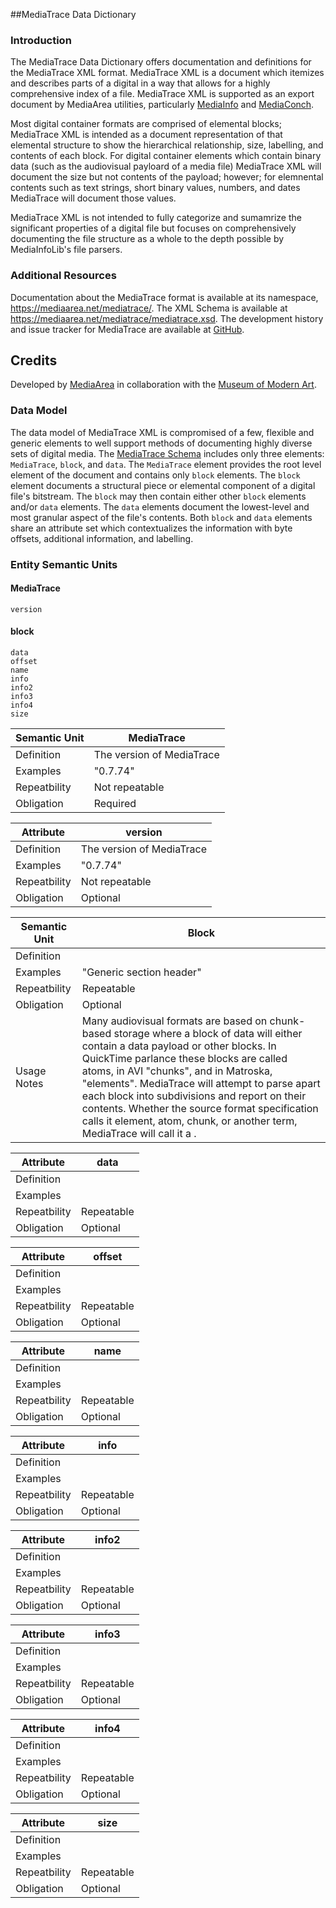 ##MediaTrace Data Dictionary

### Introduction

The MediaTrace Data Dictionary offers documentation and definitions for the MediaTrace XML format. MediaTrace XML is a document which itemizes and describes parts of a digital in a way that allows for a highly comprehensive index of a file. MediaTrace XML is supported as an export document by MediaArea utilities, particularly [MediaInfo](https://mediaarea.net/en/MediaInfo) and [MediaConch](https://mediaarea.net/MediaConch).

Most digital container formats are comprised of elemental blocks; MediaTrace XML is intended as a document representation of that elemental structure to show the hierarchical relationship, size, labelling, and contents of each block. For digital container elements which contain binary data (such as the audiovisual payloard of a media file) MediaTrace XML will document the size but not contents of the payload; however; for elemnental contents such as text strings, short binary values, numbers, and dates MediaTrace will document those values.

MediaTrace XML is not intended to fully categorize and sumamrize the significant properties of a digital file but focuses on comprehensively documenting the file structure as a whole to the depth possible by MediaInfoLib's file parsers.

### Additional Resources

Documentation about the MediaTrace format is available at its namespace, https://mediaarea.net/mediatrace/. The XML Schema is available at https://mediaarea.net/mediatrace/mediatrace.xsd. The development history and issue tracker for MediaTrace are available at [GitHub](https://github.com/mediaarea/mediatrace).

## Credits

Developed by [MediaArea](https://mediaarea.ne) in collaboration with the [Museum of Modern Art](https://www.moma.org/). 

### Data Model

The data model of MediaTrace XML is compromised of a few, flexible and generic elements to well support methods of documenting highly diverse sets of digital media. The [MediaTrace Schema](https://mediaarea.net/mediatrace/mediatrace.xsd) includes only three elements: `MediaTrace`, `block`, and `data`. The `MediaTrace` element provides the root level element of the document and contains only `block` elements. The `block` element documents a structural piece or elemental component of a digital file's bitstream. The `block` may then contain either other `block` elements and/or `data` elements. The `data` elements document the lowest-level and most granular aspect of the file's contents. Both `block` and `data` elements share an attribute set which contextualizes the information with byte offsets, additional information, and labelling.

### Entity Semantic Units

#### MediaTrace
    version

#### block
    data
    offset
    name
    info
    info2
    info3
    info4
    size

Semantic Unit      | MediaTrace
-------------------|----------------------------------------------------
Definition         | The version of MediaTrace
Examples           | "0.7.74"
Repeatbility       | Not repeatable
Obligation         | Required

Attribute          | version
-------------------|----------------------------------------------------
Definition         | The version of MediaTrace
Examples           | "0.7.74"
Repeatbility       | Not repeatable
Obligation         | Optional

Semantic Unit      | Block
-------------------|----------------------------------------------------
Definition         |
Examples           | "Generic section header"
Repeatbility       | Repeatable
Obligation         | Optional
Usage Notes        | Many audiovisual formats are based on chunk-based storage where a block of data will either contain a data payload or other blocks. In QuickTime parlance these blocks are called atoms, in AVI "chunks", and in Matroska, "elements". MediaTrace will attempt to parse apart each block into subdivisions and report on their contents. Whether the source format specification calls it element, atom, chunk, or another term, MediaTrace will call it a <block>.

Attribute          | data
-------------------|----------------------------------------------------
Definition         |
Examples           |
Repeatbility       | Repeatable
Obligation         | Optional

Attribute          | offset
-------------------|----------------------------------------------------
Definition         |
Examples           |
Repeatbility       | Repeatable
Obligation         | Optional

Attribute          | name
-------------------|----------------------------------------------------
Definition         |
Examples           |
Repeatbility       | Repeatable
Obligation         | Optional

Attribute          | info
-------------------|----------------------------------------------------
Definition         |
Examples           |
Repeatbility       | Repeatable
Obligation         | Optional

Attribute          | info2
-------------------|----------------------------------------------------
Definition         |
Examples           |
Repeatbility       | Repeatable
Obligation         | Optional

Attribute          | info3
-------------------|----------------------------------------------------
Definition         |
Examples           |
Repeatbility       | Repeatable
Obligation         | Optional

Attribute          | info4
-------------------|----------------------------------------------------
Definition         |
Examples           |
Repeatbility       | Repeatable
Obligation         | Optional

Attribute          | size
-------------------|----------------------------------------------------
Definition         |
Examples           |
Repeatbility       | Repeatable
Obligation         | Optional
